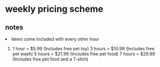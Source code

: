 <html>
    <head>
        <meta charset="utf-8">
        <title>HTML basics</title>
    </head>
    <body>
      <h1><strong> weekly pricing scheme</strong></h1>
      <h2>notes</h2>
      <li> items come included with every other hour </li>
        <ol><li> 1 hour = $5.99 (Includes free pet toy)
                 3 hours = $10.99 (Includes free pet wash)
               5 hours = $21.99 (Includes free pet food)
               7 hours = $29.99 (Includes free pet food and a T-shirt) </ol>
       

